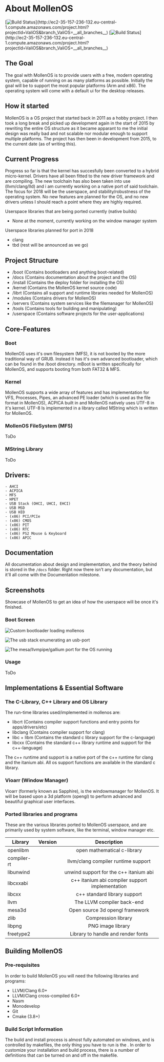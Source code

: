 
# About MollenOS

[![Build Status](http://ec2-35-157-236-132.eu-central-1.compute.amazonaws.com/app/rest/builds/buildType:(id:ValiOS_I386_Build)/statusIcon)](http://ec2-35-157-236-132.eu-central-1.compute.amazonaws.com/project.html?projectId=ValiOS&branch_ValiOS=__all_branches__)
[![Build Status](http://ec2-35-157-236-132.eu-central-1.compute.amazonaws.com/app/rest/builds/buildType:(id:ValiOS_Amd64_Build)/statusIcon)](http://ec2-35-157-236-132.eu-central-1.compute.amazonaws.com/project.html?projectId=ValiOS&branch_ValiOS=__all_branches__)

## The Goal

The goal with MollenOS is to provide users with a free, modern operating system, capable of running on as many platforms as possible. Initially the goal will be to support the most popular platforms (Arm and x86). The operating system will come with a default ui for the desktop releases.

## How it started

MollenOS is a OS project that started back in 2011 as a hobby project. I then took a long break and picked up development again in the start of 2015 by rewriting the entire OS structure as it became apparant to me the initial design was really bad and not scalable nor modular enough to support multiple platforms. The project has then been in development from 2015, to the current date (as of writing this).

## Current Progress

Progress so far is that the kernel has succesfully been converted to a hybrid micro-kernel. Drivers have all been fitted to the new driver framework and
are compiling. The new toolchain has also been taken into use (llvm/clang/lld) and i am currently working on a native port of said toolchain. The focus
for 2018 will be the userspace, and stability/robustness of the operating system. No new features are planned for the OS, and no new drivers unless
I should reach a point where they are highly required.

Userspace libraries that are being ported currently (native builds)
 - None at the moment, currently working on the window manager system

Userspace libraries planned for port in 2018
 - clang
 - tbd (rest will be announced as we go)

## Project Structure

- /boot (Contains bootloaders and anything boot-related)
- /docs (Contains documentation about the project and the OS)
- /install (Contains the deploy folder for installing the OS)
- /kernel (Contains the MollenOS kernel source code)
- /librt (Contains all support and runtime libraries needed for MollenOS)
- /modules (Contains drivers for MollenOS)
- /servers (Contains system services like the filemanager for MollenOS)
- /tools (Contains tools for building and manipulating)
- /userspace (Contains software projects for the user-applications)

## Core-Features

### Boot
MollenOS uses it's own filesystem (MFS), it is not booted by the more traditional way of GRUB. Instead it has it's own advanced bootloader, which can be found in the /boot directory. mBoot is written specifically for MollenOS, and supports booting from both FAT32 & MFS.

### Kernel
MollenOS supports a wide array of features and has implementation for VFS, Processes, Pipes, an advanced PE loader (which is used as the file format in MollenOS), ACPICA built in and MollenOS natively uses UTF-8 in it's kernel. UTF-8 Is implemented in a library called MString which is written for MollenOS.

### MollenOS FileSystem (MFS)

ToDo

### MString Library

ToDo

## Drivers:
    - AHCI
    - ACPICA
    - MFS
    - HPET
    - USB Stack (OHCI, UHCI, EHCI)
    - USB MSD
    - USB HID
    - (x86) PCI/PCIe
    - (x86) CMOS
    - (x86) PIT
    - (x86) RTC
    - (x86) PS2 Mouse & Keyboard
    - (x86) APIC

## Documentation

All documentation about design and implementation, and the theory behind is stored in the `/docs` folder. Right now there isn't any documentation, but it'll all come with the Documentation milestone.

## Screenshots

Showcase of MollenOS to get an idea of how the userspace will be once it's finished.

### Boot Screen

![Custom bootloader loading mollenos](docs/images/bootloader.png)

![The usb stack enumerating an usb-port](docs/images/usbstack.png)

![The mesa/llvmpipe/gallium port for the OS running](docs/images/opengl.png)

### Usage

ToDo

## Implementations & Essential Software

### The C-Library, C++ Library and OS Library

The run-time libraries used/implemented in mollenos are:
 - libcrt (Contains compiler support functions and entry points for apps/drivers/etc)
 - libclang (Contains compiler support for clang)
 - libc + libm (Contains the standard c library support for the c-language)
 - libcxx (Contains the standard c++ library runtime and support for the c++-language)

The c++ runtime and support is a native port of the c++ runtime for clang and the itanium abi. All os support functions are available in
the standard c library.

### Vioarr (Window Manager)

Vioarr (formerly known as Sapphire), is the windowmanager for MollenOS. It will be based upon a 3d platform (opengl) to perform advanced and beautiful
graphical user interfaces.

### Ported libraries and programs

These are the various libraries ported to MollenOS userspace, and are primarily used by system software, like the terminal, window manager etc.

| Library       | Version   | Description             |
| ------------- | ---------:|:-----------------------:|
| openlibm      | <unk>     | open mathematical c-library   |
| compiler-rt   | <unk>     | llvm/clang compiler runtime support  |
| libunwind     | <unk>     | unwind support for the c++ itanium abi  |
| libcxxabi     | <unk>     | c++ itanium abi compiler support implementation  |
| libcxx        | <unk>     | c++ standard library support   |
| llvm          | <unk>     | The LLVM compiler back-end   |
| mesa3d        | <unk>     | Open source 3d opengl framework   |
| zlib          | <unk>     | Compression library   |
| libpng        | <unk>     | PNG image library   |
| freetype2     | <unk>     | Library to handle and render fonts   |


## Building MollenOS

### Pre-requisites

In order to build MollenOS you will need the following libraries and programs:
 - LLVM/Clang 6.0+
 - LLVM/Clang cross-compiled 6.0+
 - Nasm
 - Monodevelop
 - Git
 - Cmake (3.8+)

### Build Script Information
The build and install process is almost fully automated on windows, and is controlled by makefiles, the only thing you have to run is the <make>. In order to customize your installation and build process, there is a number of definitions that can be turned on and off in the makefile.
